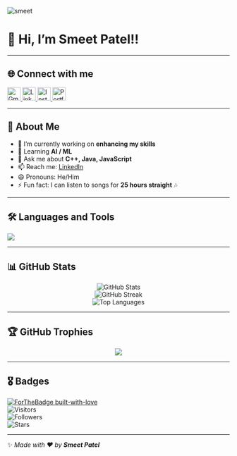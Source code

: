![smeet](https://user-images.githubusercontent.com/60186652/97124496-5411a180-1756-11eb-8a99-d0a132663b22.gif)

# 👋 Hi, I’m **Smeet Patel!!**  

---

## 🌐 Connect with me  
<p align="left">
  <a href="mailto:smeetpatel2530@gmail.com">
    <img src="https://skillicons.dev/icons?i=gmail" width="30" alt="Gmail"/>
  </a>
  <a href="https://www.linkedin.com/in/smeet-patel-22b67a193/">
    <img src="https://skillicons.dev/icons?i=linkedin" width="30" alt="LinkedIn"/>
  </a>
  <a href="https://www.instagram.com/smeetpatel_1804/">
    <img src="https://skillicons.dev/icons?i=instagram" width="30" alt="Instagram"/>
  </a>
  <a href="https://smeetpatel2530.github.io/CV-Upgraded/">
    <img src="https://skillicons.dev/icons?i=devto" width="30" alt="Portfolio"/>
  </a>
</p>

---

## 🚀 About Me  
- 🔭 I’m currently working on **enhancing my skills**  
- 🌱 Learning **AI / ML**  
- 💬 Ask me about **C++, Java, JavaScript**  
- 📫 Reach me: [LinkedIn](https://www.linkedin.com/in/smeet-patel-22b67a193/)  
- 😄 Pronouns: He/Him  
- ⚡ Fun fact: I can listen to songs for **25 hours straight** 🎶  

---

## 🛠️ Languages and Tools  
<p align="left">
  <img src="https://skillicons.dev/icons?i=java,androidstudio,kotlin,html,css,vscode,js,bootstrap,nodejs,mysql,mongodb,react,git,github" />
</p>

---

## 📊 GitHub Stats  
<p align="center">
  <img src="https://github-readme-stats.vercel.app/api?username=smeetpatel2530&theme=tokyonight&show_icons=true" alt="GitHub Stats" />
  <br/>
  <img src="https://github-readme-streak-stats.herokuapp.com/?user=smeetpatel2530&theme=tokyonight" alt="GitHub Streak"/>
  <br/>
  <img src="https://github-readme-stats.vercel.app/api/top-langs/?username=smeetpatel2530&theme=radical&layout=compact" alt="Top Languages" />
</p>

---

## 🏆 GitHub Trophies  
<p align="center">
  <img src="https://github-profile-trophy.vercel.app/?username=smeetpatel2530&theme=tokyonight&no-frame=true&margin-w=5&margin-h=5" />
</p>

---

## 🎖 Badges  
[![ForTheBadge built-with-love](http://ForTheBadge.com/images/badges/built-with-love.svg)](https://github.com/smeetpatel2530)  
![Visitors](https://komarev.com/ghpvc/?username=smeetpatel2530&color=blue&style=flat-square&label=Profile+Views)  
![Followers](https://img.shields.io/github/followers/smeetpatel2530?style=social)  
![Stars](https://img.shields.io/github/stars/smeetpatel2530?style=social)  

---
✨ _Made with ❤️ by **Smeet Patel**_
